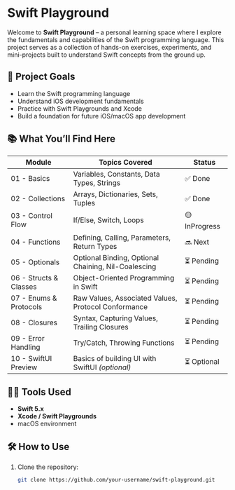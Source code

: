 # Swift Playground

Welcome to **Swift Playground** – a personal learning space where I explore the fundamentals and capabilities of the Swift programming language. This project serves as a collection of hands-on exercises, experiments, and mini-projects built to understand Swift concepts from the ground up.

## 🚀 Project Goals

- Learn the Swift programming language
- Understand iOS development fundamentals
- Practice with Swift Playgrounds and Xcode
- Build a foundation for future iOS/macOS app development

## 📚 What You’ll Find Here

| Module                 | Topics Covered                                      | Status        |
| ---------------------- | --------------------------------------------------- | ------------- |
| 01 - Basics            | Variables, Constants, Data Types, Strings           | ✅ Done       |
| 02 - Collections       | Arrays, Dictionaries, Sets, Tuples                  | ✅ Done       |
| 03 - Control Flow      | If/Else, Switch, Loops                              | 🟡 InProgress |
| 04 - Functions         | Defining, Calling, Parameters, Return Types         | 🔜 Next       |
| 05 - Optionals         | Optional Binding, Optional Chaining, Nil-Coalescing | ⏳ Pending    |
| 06 - Structs & Classes | Object-Oriented Programming in Swift                | ⏳ Pending    |
| 07 - Enums & Protocols | Raw Values, Associated Values, Protocol Conformance | ⏳ Pending    |
| 08 - Closures          | Syntax, Capturing Values, Trailing Closures         | ⏳ Pending    |
| 09 - Error Handling    | Try/Catch, Throwing Functions                       | ⏳ Pending    |
| 10 - SwiftUI Preview   | Basics of building UI with SwiftUI _(optional)_     | ⏳ Optional   |

## 🧑‍💻 Tools Used

- **Swift 5.x**
- **Xcode / Swift Playgrounds**
- macOS environment

## 🛠 How to Use

1. Clone the repository:
   ```bash
   git clone https://github.com/your-username/swift-playground.git
   ```
